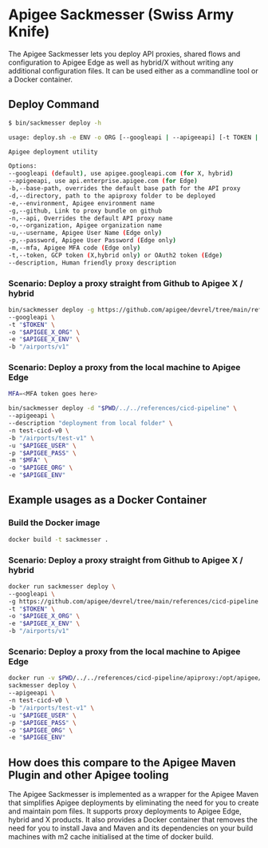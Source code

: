 # Apigee Sackmesser (Swiss Army Knife)

The Apigee Sackmesser lets you deploy API proxies, shared flows and
configuration to Apigee Edge as well as hybrid/X without writing any additional
configuration files. It can be used either as a commandline tool or a Docker
container.

## Deploy Command

```sh
$ bin/sackmesser deploy -h

usage: deploy.sh -e ENV -o ORG [--googleapi | --apigeeapi] [-t TOKEN | -u USER -p PASSWORD] [options]

Apigee deployment utility

Options:
--googleapi (default), use apigee.googleapi.com (for X, hybrid)
--apigeeapi, use api.enterprise.apigee.com (for Edge)
-b,--base-path, overrides the default base path for the API proxy
-d,--directory, path to the apiproxy folder to be deployed
-e,--environment, Apigee environment name
-g,--github, Link to proxy bundle on github
-n,--api, Overrides the default API proxy name
-o,--organization, Apigee organization name
-u,--username, Apigee User Name (Edge only)
-p,--password, Apigee User Password (Edge only)
-m,--mfa, Apigee MFA code (Edge only)
-t,--token, GCP token (X,hybrid only) or OAuth2 token (Edge)
--description, Human friendly proxy description
```

### Scenario: Deploy a proxy straight from Github to Apigee X / hybrid

```sh
bin/sackmesser deploy -g https://github.com/apigee/devrel/tree/main/references/cicd-pipeline \
--googleapi \
-t "$TOKEN" \
-o "$APIGEE_X_ORG" \
-e "$APIGEE_X_ENV" \
-b "/airports/v1"
```

### Scenario: Deploy a proxy from the local machine to Apigee Edge

```sh
MFA=<MFA token goes here>

bin/sackmesser deploy -d "$PWD/../../references/cicd-pipeline" \
--apigeeapi \
--description "deployment from local folder" \
-n test-cicd-v0 \
-b "/airports/test-v1" \
-u "$APIGEE_USER" \
-p "$APIGEE_PASS" \
-m "$MFA" \
-o "$APIGEE_ORG" \
-e "$APIGEE_ENV"
```

## Example usages as a Docker Container

### Build the Docker image

```sh
docker build -t sackmesser .
```

### Scenario: Deploy a proxy straight from Github to Apigee X / hybrid

```sh
docker run sackmesser deploy \
--googleapi \
-g https://github.com/apigee/devrel/tree/main/references/cicd-pipeline \
-t "$TOKEN" \
-o "$APIGEE_X_ORG" \
-e "$APIGEE_X_ENV" \
-b "/airports/v1"
```

### Scenario: Deploy a proxy from the local machine to Apigee Edge

```sh
docker run -v $PWD/../../references/cicd-pipeline/apiproxy:/opt/apigee/apiproxy \
sackmesser deploy \
--apigeeapi \
-n test-cicd-v0 \
-b "/airports/test-v1" \
-u "$APIGEE_USER" \
-p "$APIGEE_PASS" \
-o "$APIGEE_ORG" \
-e "$APIGEE_ENV"
```

## How does this compare to the Apigee Maven Plugin and other Apigee tooling

The Apigee Sackmesser is implemented as a wrapper for the Apigee Maven
that simplifies Apigee deployments by eliminating the need for you to create and
maintain pom files. It supports proxy deployments to Apigee Edge, hybrid and X
products. It also provides a Docker container that removes the need for you to
install Java and Maven and its dependencies on your build machines with m2 cache
initialised at the time of docker build.
